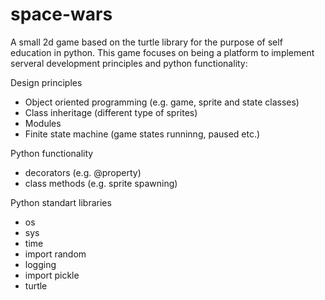# space-wars
A small 2d game based on the turtle library for the purpose  of self education in python.
This game focuses on being a platform to implement serveral development principles and python functionality:

Design principles
* Object oriented programming (e.g. game, sprite and state classes)
* Class inheritage (different type of sprites)
* Modules
* Finite state machine (game states runninng, paused etc.)

Python functionality
* decorators (e.g. @property)
* class methods (e.g. sprite spawning)

Python standart libraries
* os
* sys
* time
* import random
* logging
* import pickle
* turtle





